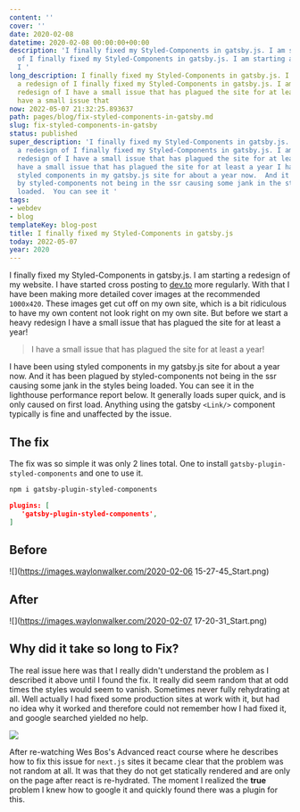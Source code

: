 ```yaml
---
content: ''
cover: ''
date: 2020-02-08
datetime: 2020-02-08 00:00:00+00:00
description: 'I finally fixed my Styled-Components in gatsby.js. I am starting a redesign
  of I finally fixed my Styled-Components in gatsby.js. I am starting a redesign of
  I '
long_description: I finally fixed my Styled-Components in gatsby.js. I am starting
  a redesign of I finally fixed my Styled-Components in gatsby.js. I am starting a
  redesign of I have a small issue that has plagued the site for at least a year I
  have a small issue that
now: 2022-05-07 21:32:25.893637
path: pages/blog/fix-styled-components-in-gatsby.md
slug: fix-styled-components-in-gatsby
status: published
super_description: 'I finally fixed my Styled-Components in gatsby.js. I am starting
  a redesign of I finally fixed my Styled-Components in gatsby.js. I am starting a
  redesign of I have a small issue that has plagued the site for at least a year I
  have a small issue that has plagued the site for at least a year I have been using
  styled components in my gatsby.js site for about a year now.  And it has been plagued
  by styled-components not being in the ssr causing some jank in the styles being
  loaded.  You can see it '
tags:
- webdev
- blog
templateKey: blog-post
title: I finally fixed my Styled-Components in gatsby.js
today: 2022-05-07
year: 2020
---
```


I finally fixed my Styled-Components in gatsby.js. I am starting a redesign of
my website.  I have started cross posting to [dev.to](https://dev.to) more
regularly.  With that I have been making more detailed cover images at the
recommended `1000x420`.  These images get cut off on my own site, which is a
bit ridiculous to have my own content not look right on my own site.  But
before we start a heavy redesign I have a small issue that has plagued the site
for at least a year!

> I have a small issue that has plagued the site for at least a year!

I have been using styled components in my gatsby.js site for about a year now.  And it has been plagued by styled-components not being in the ssr causing some jank in the styles being loaded.  You can see it in the lighthouse performance report below.  It generally loads super quick, and is only caused on first load.  Anything using the gatsby `<Link/>` component typically is fine and unaffected by the issue.

## The fix

The fix was so simple it was only 2 lines total. One to install `gatsby-plugin-styled-components` and one to use it.

``` bash
npm i gatsby-plugin-styled-components
```

``` json
plugins: [
   'gatsby-plugin-styled-components',
]
```

## Before

![](https://images.waylonwalker.com/2020-02-06 15-27-45_Start.png)

## After

![](https://images.waylonwalker.com/2020-02-07 17-20-31_Start.png)

## Why did it take so long to Fix?

The real issue here was that I really didn't understand the problem as I described it above until I found the fix. It really did seem random that at odd times the styles would seem to vanish.  Sometimes never fully rehydrating at all.  Well actually I had fixed some production sites at work with it, but had no idea why it worked and therefore could not remember how I had fixed it, and google searched yielded no help.

![](https://images.waylonwalker.com/the-moment-i-realized-the-true-problem-1.png)

After re-watching Wes Bos's Advanced react course where he describes how to fix this issue for `next.js` sites it became clear that the problem was not random at all.  It was that they do not get statically rendered and are only on the page after react is re-hydrated.  The moment I realized the **true** problem I knew how to google it and quickly found there was a plugin for this.